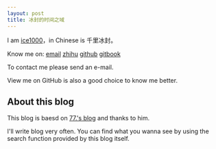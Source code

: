 ```yaml
---
layout: post
title: 冰封的时间之域
---
```


I am [ice1000](https://github.com/ice1000)，in Chinese is 千里冰封。

Know me on:
[email](ice1000kotlin@foxmail.com)
[zhihu](https://www.zhihu.com/people/qian-li-bing-feng-36)
[github](https://github.com/ice1000)
[gitbook](https://www.gitbook.com/@ice1000/dashboard)

To contact me please send an e-mail.

View me on GitHub is also a good choice to know me better.

## About this blog
This blog is baesd on [77.'s blog](https://github.com/18312847646/18312847646.github.io) and thanks to him.

I'll write blog very often. You can find what you wanna see by using the search function provided by this blog itself.
